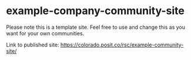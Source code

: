 # example-company-community-site

Please note this is a template site. Feel free to use and change this as you want for your own communities.

Link to published site: https://colorado.posit.co/rsc/example-community-site/

